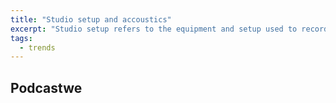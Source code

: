 ```yaml
---
title: "Studio setup and accoustics"
excerpt: "Studio setup refers to the equipment and setup used to record a podcast, Here are some essential components of a basic podcast studio setup"
tags:
  - trends
---
```


## Podcastwe
